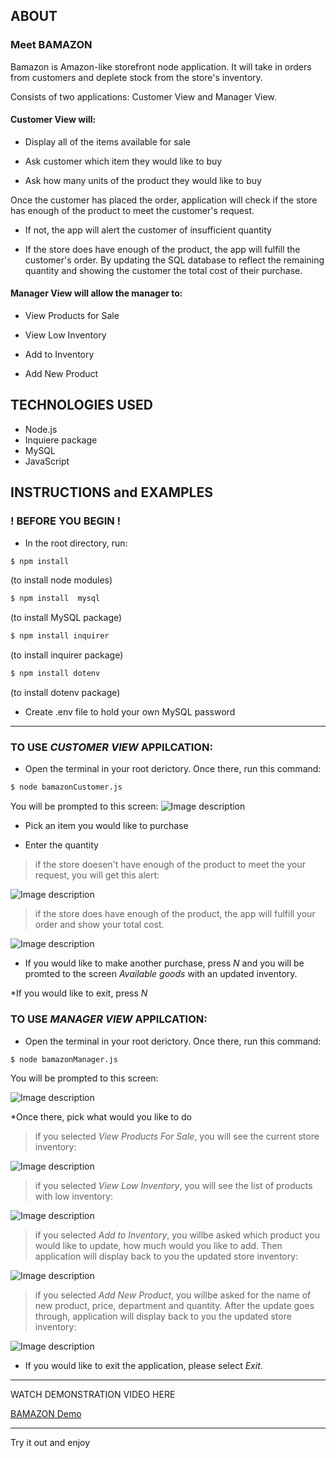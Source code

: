 
## ABOUT

### Meet BAMAZON

Bamazon is Amazon-like storefront node application. It will take in orders from customers and deplete stock from the store's inventory. 

Consists of two applications: Customer View and Manager View.

#### Customer View will:

* Display all of the items available for sale

* Ask customer which item they would like to buy

* Ask how many units of the product they would like to buy

Once the customer has placed the order, application will check if the store has enough of the product to meet the customer's request.

* If not, the app will alert the customer of insufficient quantity

* If the store does have enough of the product, the app will fulfill the customer's order. By updating the SQL database to reflect the remaining quantity and showing the customer the total cost of their purchase.

#### Manager View will allow the manager to:

* View Products for Sale

* View Low Inventory

* Add to Inventory

* Add New Product

## TECHNOLOGIES USED

- Node.js
- Inquiere package
- MySQL
- JavaScript

## INSTRUCTIONS and EXAMPLES

### ! BEFORE YOU BEGIN ! 

- In the root directory, run:
```sh
$ npm install 
```
(to install node modules)

```sh
$ npm install  mysql
```
(to install MySQL package)

```sh
$ npm install inquirer
```
(to install inquirer package)

```sh
$ npm install dotenv
```
(to install dotenv package)

- Create .env file to hold your own MySQL password
********

### TO USE _CUSTOMER VIEW_ APPILCATION:

* Open the terminal in your root derictory. Once there, run this command:

```sh
$ node bamazonCustomer.js
```
You will be prompted to this screen:
![Image description](img/customer_1.png)

* Pick an item you would like to purchase

* Enter the quantity

> if the store doesen't have enough of the product to meet the your request, you will get this alert:

![Image description](img/customer_2.png)

>if the store does have enough of the product, the app will fulfill your order and show your total cost.

![Image description](img/customer_3.png)

* If you would like to make another purchase, press _N_ and you will be promted to the screen _Available goods_ with an updated inventory.

*If you would like to exit, press _N_

### TO USE _MANAGER VIEW_ APPILCATION:

* Open the terminal in your root derictory. Once there, run this command:

```sh
$ node bamazonManager.js
```
You will be prompted to this screen:

![Image description](img/manager_1.png)

*Once there, pick what would you like to do

> if you selected _View Products For Sale_, you will see the current store inventory:

![Image description](img/manager_2.png)


> if you selected _View Low Inventory_, you will see the list of products with low inventory:

![Image description](img/manager_3.png)


> if you selected _Add to Inventory_, you willbe asked which product you would like to update, how much would you like to add. Then application will display back to you the updated store inventory:

![Image description](img/manager_4.png)

> if you selected _Add New Product_, you willbe asked for the name of new product, price, department and quantity. After the update goes through, application will display back to you the updated store inventory:

![Image description](img/manager_5.png)

* If you would like to exit the application, please select _Exit_.

********
WATCH DEMONSTRATION VIDEO HERE

<a href="https://drive.google.com/file/d/1Cn_yqZSHWppXDJCHAHOeESxWovxc7eMS/view" target="blank">BAMAZON Demo</a>

********
Try it out and enjoy




